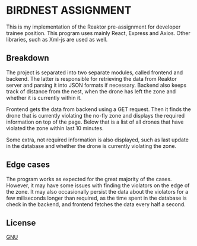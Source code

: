# BIRDNEST ASSIGNMENT

This is my implementation of the Reaktor pre-assignment for developer trainee position. This program uses mainly React, Express and Axios. Other libraries, such as Xml-js are used as well.

## Breakdown

The project is separated into two separate modules, called frontend and backend. The latter is responsible for retrieving the data from Reaktor server and parsing it into JSON formats if necessary. Backend also keeps track of distance from the nest, when the drone has left the zone and whether it is currently within it.

Frontend gets the data from backend using a GET request. Then it finds the drone that is currently violating the no-fly zone and displays the required information on top of the page. Below that is a list of all drones that have violated the zone within last 10 minutes.

Some extra, not required information is also displayed, such as last update in the database and whether the drone is currently violating the zone.

## Edge cases

The program works as expected for the great majority of the cases. However, it may have some issues with finding the violators on the edge of the zone. It may also occasionally persist the data about the violators for a few miliseconds longer than required, as the time spent in the database is check in the backend, and frontend fetches the data every half a second.


## License

[GNU](https://choosealicense.com/licenses/gpl-3.0/)
